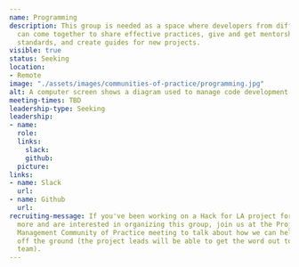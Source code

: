 ```yaml
---
name: Programming
description: This group is needed as a space where developers from different projects
  can come together to share effective practices, give and get mentorship, set development
  standards, and create guides for new projects.
visible: true
status: Seeking
location:
- Remote
image: "./assets/images/communities-of-practice/programming.jpg"
alt: A computer screen shows a diagram used to manage code development
meeting-times: TBD
leadership-type: Seeking
leadership:
- name: 
  role: 
  links:
    slack: 
    github: 
  picture: 
links:
- name: Slack
  url: 
- name: Github
  url: 
recruiting-message: If you've been working on a Hack for LA project for a month or
  more and are interested in organizing this group, join us at the Project/Product
  Management Community of Practice meeting to talk about how we can help you get this
  off the ground (the project leads will be able to get the word out to their project
  team).
---
```


